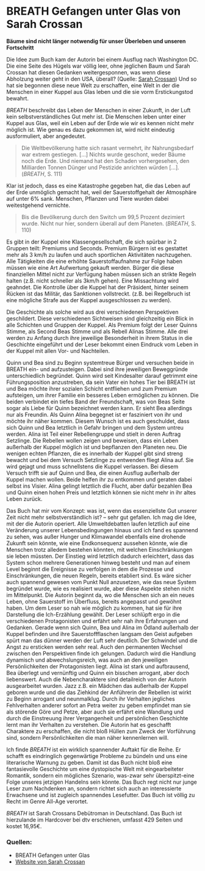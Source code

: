 <!--
author: Marlis Heimbuch
publish: 2013-03-04
categories: Buch, Drama
image: statics/breath/stage.jpg
-->

BREATH Gefangen unter Glas von Sarah Crossan
============================================

__Bäume sind nicht länger notwendig für unser Überleben und unseren Fortschritt__

Die Idee zum Buch kam der Autorin bei einem Ausflug nach Washington DC. Die eine Seite des Hügels war völlig leer, ohne jeglichen Baum und Sarah Crossan hat diesen Gedanken weitergesponnen, was wenn diese Abholzung weiter geht in den USA, überall? (Quelle: [Sarah Crossan](http://www.sarahcrossan.com/)) Und so hat sie begonnen diese neue Welt zu erschaffen, eine Welt in der die Menschen in einer Kuppel aus Glas leben und die sie vorm Erstickungstod bewahrt.

_BREATH_ beschreibt das Leben der Menschen in einer Zukunft, in der Luft kein selbstverständliches Gut mehr ist. Die Menschen leben unter einer Kuppel aus Glas, weil ein Leben auf der Erde wie wir es kennen nicht mehr möglich ist. Wie genau es dazu gekommen ist, wird nicht eindeutig ausformuliert, aber angedeutet.

> Die Weltbevölkerung hatte sich rasant vermehrt, ihr Nahrungsbedarf war extrem gestiegen. […] Nichts wurde geschont, weder Bäume noch die Erde. Und niemand hat den Schaden vorhergesehen, den Milliarden Tonnen Dünger und Pestizide anrichten würden […]. (_BREATH_, S. 111)

Klar ist jedoch, dass es eine Katastrophe gegeben hat, die das Leben auf der Erde unmöglich gemacht hat, weil der Sauerstoffgehalt der Atmosphäre auf unter 6% sank. Menschen, Pflanzen und Tiere wurden dabei weitestgehend vernichte.

> Bis die Bevölkerung durch den Switch um 99,5 Prozent dezimiert wurde. Nicht nur hier, sondern überall auf dem Planeten. (_BREATH_, S. 110)

Es gibt in der Kuppel eine Klassengesellschaft, die sich spürbar in 2 Gruppen teilt: Premiums und Seconds. Premium Bürgern ist es gestattet mehr als 3 km/h zu laufen und auch sportlichen Aktivitäten nachzugehen. Alle Tätigkeiten die eine erhöhte Sauerstoffaufnahme zur Folge haben müssen wie eine Art Aufwertung gekauft werden. Bürger die diese finanziellen Mittel nicht zur Verfügung haben müssen sich an strikte Regeln halten (z.B. nicht schneller als 3km/h gehen). Eine Missachtung wird geahndet. Die Kontrolle über die Kuppel hat der Präsident, hinter seinem Rücken ist das Militär, das Sanktionen vollstreckt. (z.B. bei Regelbruch ist eine mögliche Strafe aus der Kuppel ausgeschlossen zu werden).

Die Geschichte als solche wird aus drei verschiedenen Perspektiven geschildert. Diese verschiedenen Sichtweisen sind gleichzeitig ein Blick in alle Schichten und Gruppen der Kuppel. Als Premium folgt der Leser Quinns Stimme, als Second Beas Stimme und als Rebell Alinas Stimme. Alle drei werden zu Anfang durch ihre jeweilige Besonderheit in ihrem Status in die Geschichte eingeführt und der Leser bekommt einen Eindruck vom Leben in der Kuppel mit allen Vor- und Nachteilen.

Quinn und Bea sind zu Beginn systemtreue Bürger und versuchen beide in BREATH ein- und aufzusteigen. Dabei sind ihre jeweiligen Beweggründe unterschiedlich begründet. Quinn wird seit Kindesalter darauf getrimmt eine Führungsposition anzustreben, da sein Vater ein hohes Tier bei BREATH ist und Bea möchte ihrer sozialen Schicht entfliehen und zum Premium aufsteigen, um ihrer Familie ein besseres Leben ermöglichen zu können. Die beiden verbindet ein tiefes Band der Freundschaft, was von Beas Seite sogar als Liebe für Quinn bezeichnet werden kann. Er sieht Bea allerdings nur als Freundin. Als Quinn Alina begegnet ist er fasziniert von ihr und möchte ihr näher kommen. Diesem Wunsch ist es auch geschuldet, dass sich Quinn und Bea letztlich in Gefahr bringen und dem System untreu werden. Alina ist Teil einer Rebellengruppe und stielt in deren Auftrag Setzlinge. Die Rebellen wollen zeigen und beweisen, dass ein Leben außerhalb der Kuppel möglich ist und bepflanzen den Planeten neu. Die wenigen echten Pflanzen, die es innerhalb der Kuppel gibt sind streng bewacht und bei dem Versuch Setzlinge zu entwenden fliegt Alina auf. Sie wird gejagt und muss schnellstens die Kuppel verlassen. Bei diesem Versuch trifft sie auf Quinn und Bea, die einen Ausflug außerhalb der Kuppel machen wollen. Beide helfen ihr zu entkommen und geraten dabei selbst ins Visier. Alina gelingt letztlich die Flucht, aber dafür bezahlen Bea und Quinn einen hohen Preis und letztlich können sie nicht mehr in ihr altes Leben zurück.

<p>Das Buch hat mir vom Konzept: was ist, wenn das essenziellste Gut unserer Zeit nicht mehr selbstverständlich ist? – sehr gut gefallen. Ich mag die Idee, mit der die Autorin operiert. Alle Umweltdebatten laufen letztlich auf eine Veränderung unserer Lebensbedingungen hinaus und ich fand es spannend zu sehen, was außer Hunger und Klimawandel ebenfalls eine drohende Zukunft sein könnte, wie eine Endkonsequenz aussehen könnte, wie die Menschen trotz alledem bestehen könnten, mit welchen Einschränkungen sie leben müssten. Der Einstieg wird letztlich dadurch erleichtert, dass das System schon mehrere Generationen hinweg besteht und man auf einem Level beginnt die Ereignisse zu verfolgen in dem die Prozesse und Einschränkungen, die neuen Regeln, bereits etabliert sind. Es wäre sicher auch spannend gewesen vom Punkt Null anzusetzen, wie das neue System begründet wurde, wie es realisiert wurde, aber diese Aspekte stehen nicht im Mittelpunkt. Die Autorin beginnt da, wo die Menschen sich an ein neues Leben, ohne Sauerstoff im Überfluss, bereits angepasst und gewöhnt haben. Um dem Leser so nah wie möglich zu kommen, hat sie für ihre Darstellung die Ich-Erzählung gewählt. Der Leser schlüpft ergo in die verschiedenen Protagonisten und erfährt sehr nah ihre Erfahrungen und Gedanken. Gerade wenn sich Quinn, Bea und Alina im Ödland außerhalb der Kuppel befinden und ihre Sauerstoffflaschen langsam den Geist aufgeben spürt man das dünner werden der Luft sehr deutlich. Der Schwindel und die Angst zu ersticken werden sehr real. Auch den permanenten Wechsel zwischen den Perspektiven finde ich gelungen. Dadurch wird die Handlung dynamisch und abwechslungsreich, was auch an den jeweiligen Persönlichkeiten der Protagonisten liegt. Alina ist stark und aufbrausend, Bea überlegt und vernünftig und Quinn ein bisschen arrogant, aber doch liebenswert. Auch die Nebencharaktere sind detailreich von der Autorin  ausgearbeitet wurden. Jazz z.B. ein Mädchen das außerhalb der Kuppel geboren wurde und die das Ziehkind der Anführerin der Rebellen ist wirkt zu Beginn arrogant und neunmalklug. Durch ihr Verhalten jegliches Fehlverhalten anderer sofort an Petra weiter zu geben empfindet man sie als störende Göre und Petze, aber auch sie erfährt eine Wandlung und durch die Einstreuung ihrer Vergangenheit und persönlichen Geschichte lernt man ihr Verhalten zu verstehen. Die Autorin hat es geschafft Charaktere zu erschaffen, die nicht bloß Hüllen zum Zweck der Vorführung sind, sondern Persönlichkeiten die man näher kennenlernen will.

Ich finde _BREATH_ ist ein wirklich spannender Auftakt für die Reihe. Er schafft es eindringlich gegenwärtige Probleme zu bündeln und uns eine literarische Warnung zu geben. Damit ist das Buch nicht bloß eine fantasievolle Geschichte um eine dystopische Welt mit eingearbeiteter Romantik, sondern ein mögliches Szenario, was-zwar sehr überspitzt-eine Folge unseres jetzigen Handelns sein könnte. Das Buch regt nicht nur junge Leser zum Nachdenken an, sondern richtet sich auch an interessierte Erwachsene und ist zugleich spannendes Lesefutter. Das Buch ist völlig zu Recht im Genre All-Age verortet.

_BREATH_ ist Sarah Crossans Debütroman in Deutschland. Das Buch ist hierzulande im Hardcover bei dtv erschienen, umfasst 429 Seiten und kostet 16,95€.

### Quellen:
- BREATH Gefangen unter Glas
- [Website von Sarah Crossan](http://www.sarahcrossan.com/)


